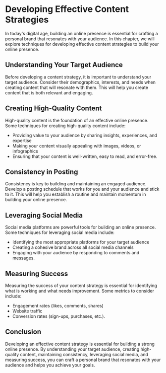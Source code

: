 Developing Effective Content Strategies
=================================================================================

In today's digital age, building an online presence is essential for crafting a personal brand that resonates with your audience. In this chapter, we will explore techniques for developing effective content strategies to build your online presence.

Understanding Your Target Audience
----------------------------------

Before developing a content strategy, it is important to understand your target audience. Consider their demographics, interests, and needs when creating content that will resonate with them. This will help you create content that is both relevant and engaging.

Creating High-Quality Content
-----------------------------

High-quality content is the foundation of an effective online presence. Some techniques for creating high-quality content include:

* Providing value to your audience by sharing insights, experiences, and expertise
* Making your content visually appealing with images, videos, or infographics
* Ensuring that your content is well-written, easy to read, and error-free.

Consistency in Posting
----------------------

Consistency is key to building and maintaining an engaged audience. Develop a posting schedule that works for you and your audience and stick to it. This will help you establish a routine and maintain momentum in building your online presence.

Leveraging Social Media
-----------------------

Social media platforms are powerful tools for building an online presence. Some techniques for leveraging social media include:

* Identifying the most appropriate platforms for your target audience
* Creating a cohesive brand across all social media channels
* Engaging with your audience by responding to comments and messages.

Measuring Success
-----------------

Measuring the success of your content strategy is essential for identifying what is working and what needs improvement. Some metrics to consider include:

* Engagement rates (likes, comments, shares)
* Website traffic
* Conversion rates (sign-ups, purchases, etc.).

Conclusion
----------

Developing an effective content strategy is essential for building a strong online presence. By understanding your target audience, creating high-quality content, maintaining consistency, leveraging social media, and measuring success, you can craft a personal brand that resonates with your audience and helps you achieve your goals.
